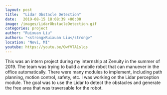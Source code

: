 ```yaml
---
layout: post
title:  "Lidar Obstacle Detection"
date:   2019-08-15 18:08:39 +00:00
image: /images/LidarObstacleDetection.gif
categories: project
author: "Ruixuan Liu"
authors: "<strong>Ruixuan Liu</strong>"
location: "Novi, MI"
youtube: https://youtu.be/GwfVTA1slqs
---
```


This was an intern project during my internship at Zenuity in the summer of 2019. 
The team was trying to build a mobile robot that can manuever in the office automatically. 
There were many modules to implement, including path planning, motion control, safety, etc. 
I was working on the Lidar perception module. 
The goal was to use the Lidar to detect the obstacles and generate the free area that was traversable for the robot.